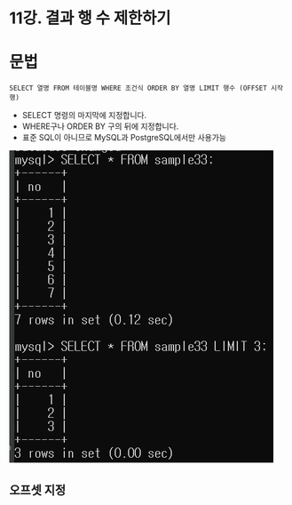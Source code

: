 # 11강. 결과 행 수 제한하기

# 문법

```mysql
SELECT 열명 FROM 테이블명 WHERE 조건식 ORDER BY 열명 LIMIT 행수 (OFFSET 시작행)
```

- SELECT 명령의 마지막에 지정합니다.
- WHERE구나 ORDER BY 구의 뒤에 지정합니다.
- 표준 SQL이 아니므로 MySQL과 PostgreSQL에서만 사용가능

![](./image/LIMIT.png)

## 오프셋 지정

